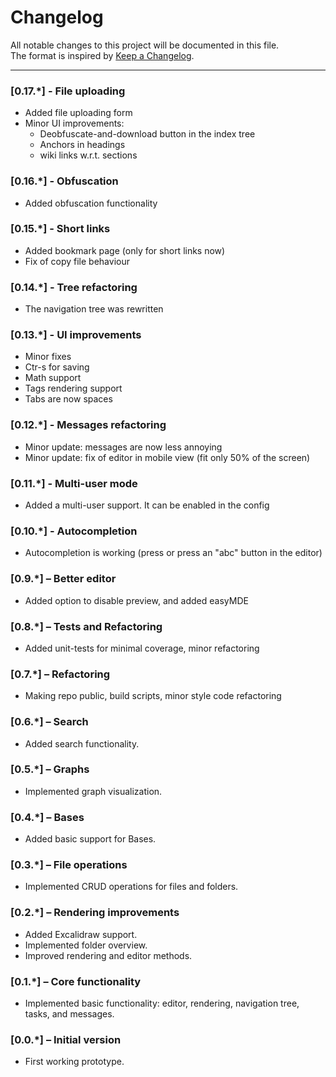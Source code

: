 # Changelog

All notable changes to this project will be documented in this file.  
The format is inspired by [Keep a Changelog](https://keepachangelog.com/en/1.0.0/).  

---
### [0.17.*] - File uploading
- Added file uploading form
- Minor UI improvements:
  - Deobfuscate-and-download button in the index tree
  - Anchors in headings
  - wiki links w.r.t. sections

### [0.16.*] - Obfuscation
- Added obfuscation functionality 

### [0.15.*] - Short links
- Added bookmark page (only for short links now)
- Fix of copy file behaviour 

### [0.14.*] - Tree refactoring
- The navigation tree was rewritten

### [0.13.*] - UI improvements
- Minor fixes
- Ctr-s for saving
- Math support 
- Tags rendering support
- Tabs are now spaces 

### [0.12.*] - Messages refactoring
- Minor update: messages are now less annoying
- Minor update: fix of editor in mobile view (fit only 50% of the screen)

### [0.11.*] - Multi-user mode
- Added a multi-user support. It can be enabled in the config

### [0.10.*] - Autocompletion
- Autocompletion is working (press <tab> or press an "abc" button in the editor)

### [0.9.*] – Better editor
- Added option to disable preview, and added easyMDE

### [0.8.*] – Tests and Refactoring
- Added unit-tests for minimal coverage, minor refactoring

### [0.7.*] – Refactoring
- Making repo public, build scripts, minor style code refactoring

### [0.6.*] – Search
- Added search functionality.

### [0.5.*] – Graphs
- Implemented graph visualization.

### [0.4.*] – Bases
- Added basic support for Bases.

### [0.3.*] – File operations
- Implemented CRUD operations for files and folders.

### [0.2.*] – Rendering improvements
- Added Excalidraw support.  
- Implemented folder overview.  
- Improved rendering and editor methods.

### [0.1.*] – Core functionality
- Implemented basic functionality: editor, rendering, navigation tree, tasks, and messages.

### [0.0.*] – Initial version
- First working prototype.
